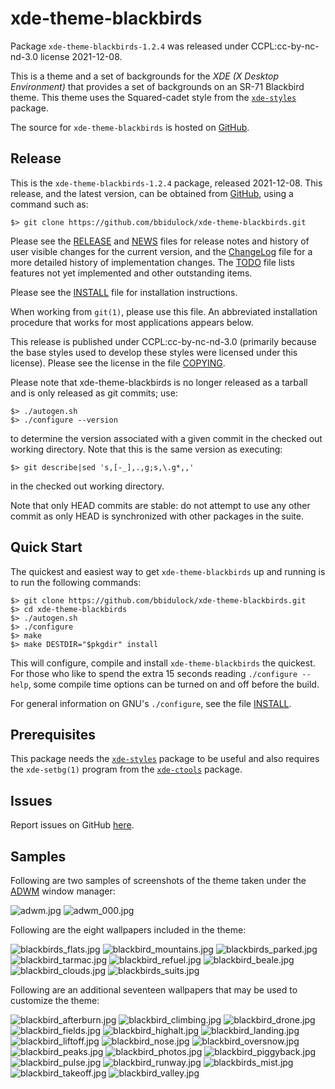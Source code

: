 [xde-theme-blackbirds -- read me first file.  2021-12-08]: #

xde-theme-blackbirds
===============

Package `xde-theme-blackbirds-1.2.4` was released under CCPL:cc-by-nc-nd-3.0
license 2021-12-08.

This is a theme and a set of backgrounds for the _XDE (X Desktop
Environment)_ that provides a set of backgrounds on
an SR-71 Blackbird theme.
This theme uses the Squared-cadet style from the [`xde-styles`][11]
package.

The source for `xde-theme-blackbirds` is hosted on [GitHub][1].


Release
-------

This is the `xde-theme-blackbirds-1.2.4` package, released 2021-12-08.
This release, and the latest version, can be obtained from [GitHub][1],
using a command such as:

    $> git clone https://github.com/bbidulock/xde-theme-blackbirds.git

Please see the [RELEASE][3] and [NEWS][4] files for release notes and
history of user visible changes for the current version, and the
[ChangeLog][5] file for a more detailed history of implementation
changes.  The [TODO][6] file lists features not yet implemented and
other outstanding items.

Please see the [INSTALL][8] file for installation instructions.

When working from `git(1)`, please use this file.  An abbreviated
installation procedure that works for most applications appears below.

This release is published under CCPL:cc-by-nc-nd-3.0 (primarily because
the base styles used to develop these styles were licensed under this
license).
Please see the license in the file [COPYING][10].

Please note that xde-theme-blackbirds is no longer released as
a tarball and is only released as git commits; use:

    $> ./autogen.sh
    $> ./configure --version

to determine the version associated with a given commit in the
checked out working directory.  Note that this is the same version
as executing:

    $> git describe|sed 's,[-_],.,g;s,\.g*,,'

in the checked out working directory.

Note that only HEAD commits are stable: do not attempt to use any
other commit as only HEAD is synchronized with other packages in
the suite.


Quick Start
-----------

The quickest and easiest way to get `xde-theme-blackbirds` up and
running is to run the following commands:

    $> git clone https://github.com/bbidulock/xde-theme-blackbirds.git
    $> cd xde-theme-blackbirds
    $> ./autogen.sh
    $> ./configure
    $> make
    $> make DESTDIR="$pkgdir" install

This will configure, compile and install `xde-theme-blackbirds` the
quickest.  For those who like to spend the extra 15 seconds reading
`./configure --help`, some compile time options can be turned on and off
before the build.

For general information on GNU's `./configure`, see the file
[INSTALL][8].


Prerequisites
-------------

This package needs the [`xde-styles`][11] package to be useful and also
requires the `xde-setbg(1)` program from the [`xde-ctools`][12] package.


Issues
------

Report issues on GitHub [here][2].


Samples
-------

Following are two samples of screenshots of the theme taken under the
[ADWM][13] window manager:

![adwm.jpg](scrot/adwm.jpg "Wallpaper #1")
![adwm_000.jpg](scrot/adwm_000.jpg "Wallpaper #2")

Following are the eight wallpapers included in the theme:

![blackbirds_flats.jpg](images/blackbirds_flats.jpg "Wallpaper #1")
![blackbird_mountains.jpg](images/blackbird_mountains.jpg "Wallpaper #2")
![blackbirds_parked.jpg](images/blackbirds_parked.jpg "Wallpaper #3")
![blackbird_tarmac.jpg](images/blackbird_tarmac.jpg "Wallpaper #4")
![blackbird_refuel.jpg](images/blackbird_refuel.jpg "Wallpaper #5")
![blackbird_beale.jpg](images/blackbird_beale.jpg "Wallpaper #6")
![blackbird_clouds.jpg](images/blackbird_clouds.jpg "Wallpaper #7")
![blackbirds_suits.jpg](images/blackbirds_suits.jpg "Wallpaper #8")

Following are an additional seventeen wallpapers that may be used to
customize the theme:

![blackbird_afterburn.jpg](images/blackbird_afterburn.jpg "Additional Image #1")
![blackbird_climbing.jpg](images/blackbird_climbing.jpg "Additional Image #2")
![blackbird_drone.jpg](images/blackbird_drone.jpg "Additional Image #3")
![blackbird_fields.jpg](images/blackbird_fields.jpg "Additional Image #4")
![blackbird_highalt.jpg](images/blackbird_highalt.jpg "Additional Image #5")
![blackbird_landing.jpg](images/blackbird_landing.jpg "Additional Image #6")
![blackbird_liftoff.jpg](images/blackbird_liftoff.jpg "Additional Image #7")
![blackbird_nose.jpg](images/blackbird_nose.jpg "Additional Image #8")
![blackbird_oversnow.jpg](images/blackbird_oversnow.jpg "Additional Image #9")
![blackbird_peaks.jpg](images/blackbird_peaks.jpg "Additional Image #10")
![blackbird_photos.jpg](images/blackbird_photos.jpg "Additional Image #11")
![blackbird_piggyback.jpg](images/blackbird_piggyback.jpg "Additional Image #12")
![blackbird_pulse.jpg](images/blackbird_pulse.jpg "Additional Image #13")
![blackbird_runway.jpg](images/blackbird_runway.jpg "Additional Image #14")
![blackbirds_mist.jpg](images/blackbirds_mist.jpg "Additional Image #15")
![blackbird_takeoff.jpg](images/blackbird_takeoff.jpg "Additional Image #16")
![blackbird_valley.jpg](images/blackbird_valley.jpg "Additional Image #17")



[1]: https://github.com/bbidulock/xde-theme-blackbirds
[2]: https://github.com/bbidulock/xde-theme-blackbirds/issues
[3]: https://github.com/bbidulock/xde-theme-blackbirds/blob/master/RELEASE
[4]: https://github.com/bbidulock/xde-theme-blackbirds/blob/master/NEWS
[5]: https://github.com/bbidulock/xde-theme-blackbirds/blob/master/ChangeLog
[6]: https://github.com/bbidulock/xde-theme-blackbirds/blob/master/TODO
[7]: https://github.com/bbidulock/xde-theme-blackbirds/blob/master/COMPLIANCE
[8]: https://github.com/bbidulock/xde-theme-blackbirds/blob/master/INSTALL
[9]: https://github.com/bbidulock/xde-theme-blackbirds/blob/master/LICENSE
[10]: https://github.com/bbidulock/xde-theme-blackbirds/blob/master/COPYING
[11]: https://github.com/bbidulock/xde-styles
[12]: https://github.com/bbidulock/xde-ctools
[13]: https://bbidulock.github.io/adwm

[ vim: set ft=markdown sw=4 tw=72 nocin nosi fo+=tcqlorn spell: ]: #
